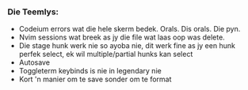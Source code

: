 ### Die Teemlys:

 - Codeium errors wat die hele skerm bedek. Orals. Dis orals. Die pyn.
 - Nvim sessions wat breek as jy die file wat laas oop was delete.
 - Die stage hunk werk nie so ayoba nie, dit werk fine as jy een hunk perfek select, ek wil multiple/partial hunks kan select
 - Autosave
 - Toggleterm keybinds is nie in legendary nie
 - Kort 'n manier om te save sonder om te format
